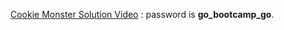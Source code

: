 [Cookie Monster Solution Video](https://vimeo.com/album/3888493/video/184782260) : password is __go_bootcamp_go__.
